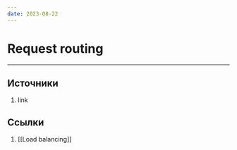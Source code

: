 ```yaml
---
date: 2023-08-22
---
```

# Request routing

---

## Источники

1. link

## Ссылки

1. [[Load balancing]]
